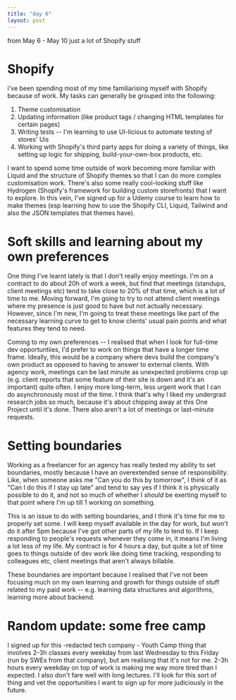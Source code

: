 ```yaml
---
title: "day 6"
layout: post
---
```

from May 6 - May 10 just a lot of Shopify stuff
<!--more-->

# Shopify

i've been spending most of my time familiarising myself with Shopify because of work. My tasks can generally be grouped into the following: 
1. Theme customisation 
2. Updating information (like product tags / changing HTML templates for certain pages)
3. Writing tests -- I'm learning to use UI-licious to automate testing of stores' Uis 
4. Working with Shopify's third party apps for doing a variety of things, like setting up logic for shipping, build-your-own-box products, etc. 

I want to spend some time outside of work becoming more familiar with Liquid and the structure of Shopify themes so that I can do more complex customisation work. There's also some really cool-looking stuff like Hydrogen (Shopify's framework for building custom storefronts) that I want to explore. In this vein, I've signed up for a Udemy course to learn how to make themes (esp learning how to use the Shopify CLI, Liquid, Tailwind and also the JSON templates that themes have).

# Soft skills and learning about my own preferences

One thing I've learnt lately is that I don't really enjoy meetings. I'm on a contract to do about 20h of work a week, but find that meetings (standups, client meetings etc) tend to take close to 20% of that time, which is a lot of time to me. Moving forward, I'm going to try to not attend client meetings where my presence is just good to have but not actually necessary. However, since I'm new, I'm going to treat these meetings like part of the necessary learning curve to get to know clients' usual pain points and what features they tend to need. 

Coming to my own preferences -- I realised that when I look for full-time dev opportuntiies, I'd prefer to work on things that have a longer time frame. Ideally, this would be a company where devs build the company's own product as opposed to having to answer to external clients. With agency work, meetings can be last minute as unexpected problems crop up (e.g. client reports that some feature of their site is down and it's an important) quite often. I enjoy more long-term, less urgent work that I can do asynchronously most of the time. I think that's why I liked my undergrad research jobs so much, because it's about chipping away at this One Project until it's done. There also aren't a lot of meetings or last-minute requests. 

# Setting boundaries

Working as a freelancer for an agency has really tested my ability to set boundaries, mostly because I have an overextended sense of responsibility. Like, when someone asks me "Can you do this by tomorrow", I think of it as "Can I do this if I stay up late" and tend to say yes if I think it is physically possible to do it, and not so much of whether I *should* be exerting myself to that point where I'm up till 1 working on something. 

This is an issue to do with setting boundaries, and I think it's time for me to properly set some. I will keep myself available in the day for work, but won't do it after 5pm because I've got other parts of my life to tend to. If I keep responding to people's requests whenever they come in, it means I'm living a lot less of my life. My contract is for 4 hours a day, but quite a lot of time goes to things outside of dev work like doing time tracking, responding to colleagues etc, client meetings that aren't always billable. 

These boundaries are important because I realised that I've not been focusing much on my own learning and growth for things outside of stuff related to my paid work -- e.g. learning data structures and algorithms, learning more about backend. 

# Random update: some free camp 

I signed up for this -redacted tech company - Youth Camp thing that involves 2-3h classes every weekday from last Wednesday to this Friday (run by SWEs from that company), but am realising that it's not for me. 2-3h hours every weekday on top of work is making me way more tired than I expected. I also don't fare well with long lectures. I'll look for this sort of thing and vet the opportunities I want to sign up for more judiciously in the future. 






